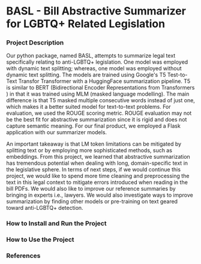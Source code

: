 # BASL - Bill Abstractive Summarizer for LGBTQ+ Related Legislation


### Project Description

Our python package, named BASL, attempts to summarize legal text specifically relating to anti-LGBTQ+ legislation. One model was employed with dynamic text splitting; whereas, one model was employed without dynamic text splitting. The models are trained using Google's T5 Test-to-Text Transfor Transformer with a HuggingFace summarization pipeline. T5 is similar to BERT (Bidirectional Encoder Representations from Transformers ) in that it was trained using MLM (masked language modelling). The main difference is that T5 masked multiple consecutive words instead of just one, which makes it a better suited model for text-to-text problems. For evaluation, we used the ROUGE scoring metric. ROUGE evaluation may not be the best fit for abstractive summarization since it is rigid and does not capture semantic meaning. For our final product, we employed a Flask application with our summarizer models. 

An important takeaway is that LM token limitations can be mitigated by splitting text or by employing more sophisticated methods, such as embeddings. From this project, we learned that abstractive summarization has tremendous potential when dealing with long, domain-specific text in the legislative sphere. In terms of next steps, if we would continue this project, we would like to spend more time cleaning and preprocessing the text in this legal context to mitigate errors introduced when reading in the bill PDFs. We would also like to improve our reference summaries by bringing in experts i.e., lawyers. We would also investigate ways to improve summarization by finding other models or pre-training on text geared toward anti-LGBTQ+ detection. 

### How to Install and Run the Project

### How to Use the Project

### References
